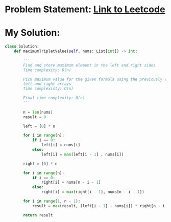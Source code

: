 # Problem Statement: [Link to Leetcode](https://leetcode.com/problems/maximum-value-of-an-ordered-triplet-i/?envType=daily-question&envId=2025-04-02)
# My Solution: 
```python
class Solution:
    def maximumTripletValue(self, nums: List[int]) -> int:

        '''
        Find and store maximum element in the left and right sides
        Time complexity: O(n)

        Pick maximum value for the given formula using the previously computed
        left and right arrays
        Time complexisty: O(n)

        Final time complexity: O(n)
        '''
        
        n = len(nums)
        result = 0

        left = [0] * n

        for i in range(n):
            if i == 0:
                left[i] = nums[i]
            else:
                left[i] = max(left[i - 1] , nums[i])

        right = [0] * n

        for i in range(n):
            if i == 0:
                right[i] = nums[n - i - 1]
            else:
                right[i] = max(right[i - 1], nums[n - i - 1])

        for i in range(1, n - 1):
            result = max(result, (left[i - 1] - nums[i]) * right[n - i - 2])

        return result
```
